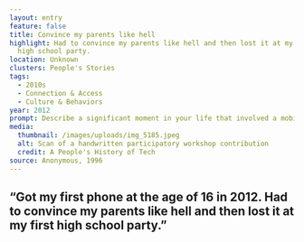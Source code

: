 ```yaml
---
layout: entry
feature: false
title: Convince my parents like hell
highlight: Had to convince my parents like hell and then lost it at my first
  high school party.
location: Unknown
clusters: People's Stories
tags:
  - 2010s
  - Connection & Access
  - Culture & Behaviors
year: 2012
prompt: Describe a significant moment in your life that involved a mobile phone.
media:
  thumbnail: /images/uploads/img_5185.jpeg
  alt: Scan of a handwritten participatory workshop contribution
  credit: A People's History of Tech
source: Anonymous, 1996
---
```

## “Got my first phone at the age of 16 in 2012. Had to convince my parents like hell and then lost it at my first high school party.”
